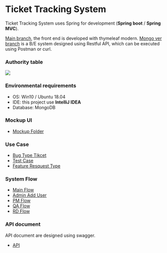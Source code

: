 Ticket Tracking System
===
Ticket Tracking System uses Spring for development (**Spring boot** / **Spring MVC**).

[Main branch](https://github.com/pili2026/ticket-tracking-system), the front end is developed with thymeleaf modern.
[Mongo ver branch](https://github.com/pili2026/ticket-tracking-system/tree/mongo_ver) is a B/E system designed using Restful API, which can be executed using Postman or curl.

### Authority table
![](https://i.imgur.com/GM5qD9J.png)


### Environmental requirements
* OS: Win10 / Ubuntu 18.04
* IDE: this project use **IntelliJ IDEA**
* Database: MongoDB

### Mockup UI
* [Mockup Folder](https://github.com/pili2026/ticket-tracking-system/tree/main/system-picture/UI-mockup)

### Use Case
* [Bug Type Tikcet](https://github.com/pili2026/ticket-tracking-system/blob/main/system-picture/flow-chat/use%20case/bug%20ticket%20use%20cases.jpg)
* [Test Case](https://github.com/pili2026/ticket-tracking-system/blob/main/system-picture/flow-chat/use%20case/test%20case%20use%20case.jpg)
* [Feature Resquest Type](https://github.com/pili2026/ticket-tracking-system/blob/main/system-picture/flow-chat/use%20case/feature%20request%20use%20case.jpg)


### System Flow
* [Main Flow](https://github.com/pili2026/ticket-tracking-system/blob/main/system-picture/flow-chat/main%20flow(ticket%20tracing).jpg)
* [Admin Add User](https://github.com/pili2026/ticket-tracking-system/blob/main/system-picture/flow-chat/admin%20add%20user%20flow.jpg)
* [PM Flow](https://github.com/pili2026/ticket-tracking-system/blob/main/system-picture/flow-chat/PM-create%20ticket%20flow.jpg)
* [QA Flow](https://github.com/pili2026/ticket-tracking-system/tree/main/system-picture/flow-chat/QA)
* [RD Flow](https://github.com/pili2026/ticket-tracking-system/tree/main/system-picture/flow-chat/RD)



### API document
API document are designed using swagger.
* [API](https://github.com/pili2026/ticket-tracking-system/tree/main/api)

